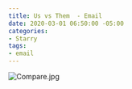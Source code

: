 ```yaml
---
title: Us vs Them  - Email
date: 2020-03-01 06:50:00 -05:00
categories:
- Starry
tags:
- email
---
```


![Compare.jpg](/uploads/Compare.jpg)